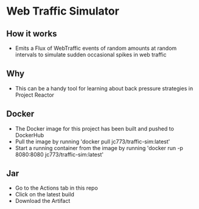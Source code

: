 # Web Traffic Simulator

## How it works
 - Emits a Flux of WebTraffic events of random amounts at random intervals to simulate sudden occasional spikes in web traffic

## Why
 -  This can be a handy tool for learning about back pressure strategies in Project Reactor 

## Docker
 - The Docker image for this project has been built and pushed to DockerHub
 - Pull the image by running 'docker pull jc773/traffic-sim:latest'
 - Start a running container from the image by running 'docker run -p 8080:8080 jc773/traffic-sim:latest'

## Jar
 - Go to the Actions tab in this repo
 - Click on the latest build
 - Download the Artifact